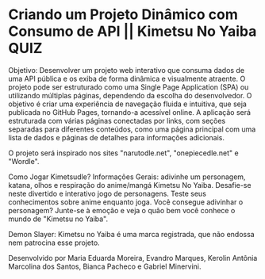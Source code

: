 # Criando um Projeto Dinâmico com Consumo de API || Kimetsu No Yaiba QUIZ

Objetivo: 
Desenvolver um projeto web interativo que consuma dados de uma API pública e os exiba de forma dinâmica e visualmente atraente. O projeto pode ser estruturado como uma Single Page Application (SPA) ou utilizando múltiplas páginas, dependendo da escolha do desenvolvedor. O objetivo é criar uma experiência de navegação fluida e intuitiva, que seja publicada no GitHub Pages, tornando-a acessível online. 
A aplicação será estruturada com várias páginas conectadas por links, com seções separadas para diferentes conteúdos, como uma página principal com uma lista de dados e páginas de detalhes para informações adicionais. 

O projeto será inspirado nos sites "narutodle.net", "onepiecedle.net" e "Wordle".


Como Jogar Kimetsudle?
    Informações Gerais: adivinhe um personagem, katana, olhos e respiração do anime/mangá Kimetsu No Yaiba.
    Desafie-se neste divertido e interativo jogo de personagens. Teste seus conhecimentos sobre anime enquanto joga. Você consegue adivinhar o personagem? Junte-se à emoção e veja o quão bem você conhece o mundo de "Kimetsu no Yaiba".











Demon Slayer: Kimetsu no Yaiba é uma marca registrada, que não endossa nem patrocina esse projeto.

Desenvolvido por Maria Eduarda Moreira, Evandro Marques, Kerolin Antônia Marcolina dos Santos, Bianca Pacheco e Gabriel Minervini.
